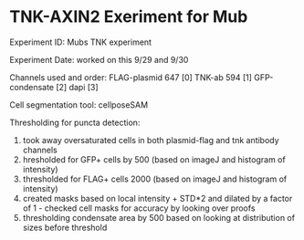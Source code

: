 # TNK-AXIN2 Exeriment for Mub

Experiment ID: Mubs TNK experiment

Experiment Date: worked on this 9/29 and 9/30

Channels used and order: 
FLAG-plasmid 647 [0]
TNK-ab 594 [1]
GFP-condensate [2]
dapi [3]

Cell segmentation tool: cellposeSAM

Thresholding for puncta detection:
1. took away oversaturated cells in both plasmid-flag and tnk antibody channels
2. hresholded for GFP+ cells by 500 (based on imageJ and histogram of intensity)
3. thresholded for FLAG+ cells 2000 (based on imageJ and histogram of intensity)
4. created masks based on local intensity + STD*2 and dilated by a factor of 1 - checked cell masks for accuracy by looking over proofs
5. thresholding condensate area by 500 based on looking at distribution of sizes before threshold 
